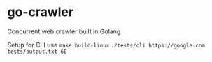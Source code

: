 # go-crawler
Concurrent web crawler built in Golang


Setup for CLI use
```make build-linux```
```./tests/cli https://google.com tests/output.txt 60```
